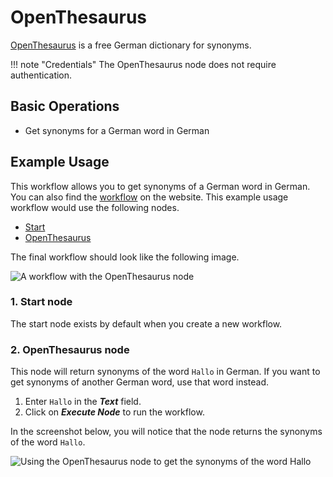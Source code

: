 # OpenThesaurus

[OpenThesaurus](https://www.openthesaurus.de/) is a free German dictionary for synonyms.

!!! note "Credentials"
    The OpenThesaurus node does not require authentication.


## Basic Operations

* Get synonyms for a German word in German

## Example Usage

This workflow allows you to get synonyms of a German word in German. You can also find the [workflow](https://n8n.io/workflows/806) on the website. This example usage workflow would use the following nodes.
- [Start](/integrations/core-nodes/n8n-nodes-base.start/)
- [OpenThesaurus]()

The final workflow should look like the following image.

![A workflow with the OpenThesaurus node](/_images/integrations/nodes/openthesaurus/workflow.png)

### 1. Start node

The start node exists by default when you create a new workflow.

### 2. OpenThesaurus node

This node will return synonyms of the word `Hallo` in German. If you want to get synonyms of another German word, use that word instead.

1. Enter `Hallo` in the ***Text*** field.
2. Click on ***Execute Node*** to run the workflow.

In the screenshot below, you will notice that the node returns the synonyms of the word `Hallo`.

![Using the OpenThesaurus node to get the synonyms of the word Hallo](/_images/integrations/nodes/openthesaurus/openthesaurus_node.png)
